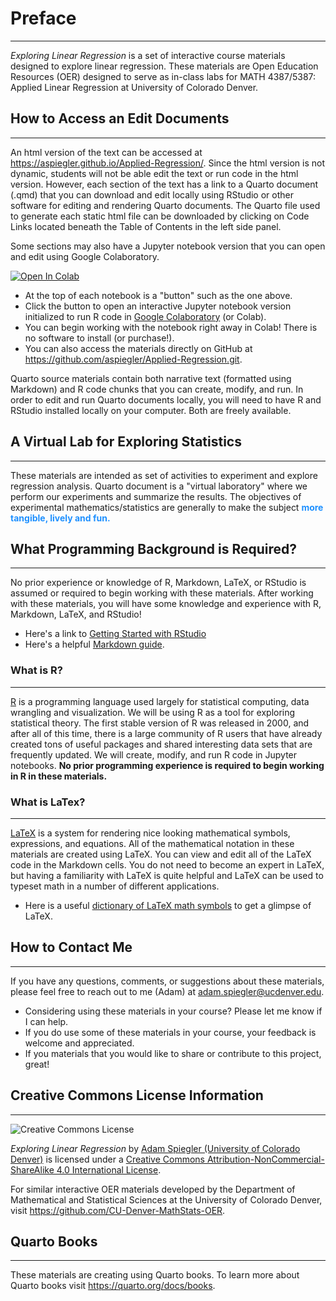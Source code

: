 # Preface

---


*Exploring Linear Regression* is a set of interactive course materials designed to explore linear regression. These materials are Open Education Resources (OER) designed to serve as in-class labs for MATH 4387/5387: Applied Linear Regression at University of Colorado Denver. 


## How to Access an Edit Documents

---

An html version of the text can be accessed at <https://aspiegler.github.io/Applied-Regression/>. Since the html version is not dynamic, students will not be able edit the text or run code in the html version. However, each section of the text has a link to a Quarto document (.qmd) that you can download and edit locally using RStudio or other software for editing and rendering Quarto documents. The Quarto file used to generate each static html file can be downloaded by clicking on Code Links located beneath the Table of Contents in the left side panel.


Some sections may also have a Jupyter notebook version that you can open and edit using Google Colaboratory.


[![Open In Colab](https://colab.research.google.com/assets/colab-badge.svg)](https://githubtocolab.com/CU-Denver-MathStats-OER/Statistical-Theory/blob/main/Chap1/00-Getting-Started-with-Rstudio.ipynb)  


- At the top of each notebook is a "button" such as the one above.
- Click the button to open an interactive Jupyter notebook version initialized to run R code in [Google Colaboratory](https://colab.research.google.com/) (or Colab).
- You can begin working with the notebook right away in Colab! There is no software to install (or purchase!).
- You can also access the materials directly on GitHub at <https://github.com/aspiegler/Applied-Regression.git>.


Quarto source materials contain both narrative text (formatted using Markdown) and R code chunks that you can create, modify, and run. In order to edit and run Quarto documents locally, you will need to have R and RStudio installed locally on your computer. Both are freely available.



## A Virtual Lab for Exploring Statistics

---

These materials are intended as set of activities to experiment and explore regression analysis. Quarto document is a "virtual laboratory" where we perform our experiments and summarize the results. The objectives of experimental mathematics/statistics are generally to make the subject <font color="dodgerblue">**more tangible, lively and fun.**</font>


## What Programming Background is Required?

---


No prior experience or knowledge of R, Markdown, LaTeX, or RStudio is assumed or required to begin working with these materials. After working with these materials, you will have some knowledge and experience with R, Markdown, LaTeX, and RStudio!


- Here's a link to [Getting Started with RStudio](https://aspiegler.github.io/Applied-Regression/00-Getting-Started-with-Rstudio.html)
- Here's a helpful [Markdown guide](https://colab.research.google.com/notebooks/markdown_guide.ipynb).


### What is R?

---

[R](https://www.r-project.org/about.html) is a programming language used largely for statistical computing, data wrangling and visualization. We will be using R as a tool for exploring statistical theory.  The first stable version of R was released in 2000, and after all of this time, there is a large community of R users that have already created tons of useful packages and shared interesting data sets that are frequently updated. We will create, modify, and run R code in Jupyter notebooks. **No prior programming experience is required to begin working in R in these materials.**



### What is LaTex?

---

[LaTeX](https://www.cmor-faculty.rice.edu/~heinken/latex/symbols.pdf) is a system for rendering nice looking mathematical symbols, expressions, and equations. All of the mathematical notation in these materials are created using LaTeX. You can view and edit all of the LaTeX code in the Markdown cells. You do not need to become an expert in LaTeX, but having a familiarity with LaTeX is quite helpful and LaTeX can be used to typeset math in a number of different applications.

- Here is a useful [dictionary of LaTeX math symbols](https://www.cmor-faculty.rice.edu/~heinken/latex/symbols.pdf) to get a glimpse of LaTeX.


## How to Contact Me

---

If you have any questions, comments, or suggestions about these materials, please feel free to reach out to me (Adam) at [adam.spiegler@ucdenver.edu](mailto:adam.spiegler@ucdenver.edu).

- Considering using these materials in your course? Please let me know if I can help.
- If you do use some of these materials in your course, your feedback is welcome and appreciated.
- If you materials that you would like to share or contribute to this project, great!




## Creative Commons License Information

---

![Creative Commons License](https://i.creativecommons.org/l/by-nc-sa/4.0/88x31.png)  

*Exploring Linear Regression* by [Adam Spiegler (University of Colorado Denver)](https://github.com/CU-Denver-MathStats-OER/Statistical-Theory) is licensed under a [Creative Commons Attribution-NonCommercial-ShareAlike 4.0 International License](http://creativecommons.org/licenses/by-nc-sa/4.0/). 

For similar interactive OER materials developed by the Department of Mathematical and Statistical Sciences at the University of Colorado Denver, visit <https://github.com/CU-Denver-MathStats-OER>.


## Quarto Books

---

These materials are creating using Quarto books. To learn more about Quarto books visit <https://quarto.org/docs/books>.
